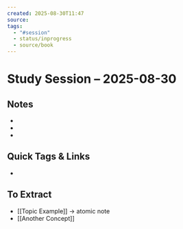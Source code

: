 ```yaml
---
created: 2025-08-30T11:47
source:
tags:
  - "#session"
  - status/inprogress
  - source/book
---
```

# Study Session – 2025-08-30

## Notes
<!-- Dump everything here as you go -->
- 
- 
- 

## Quick Tags & Links
<!-- Inline #tags and [[links]] for concepts you want to break out later -->
- 

## To Extract
<!-- List notes you know should become their own atomic note later -->
- [[Topic Example]] → atomic note
- [[Another Concept]]
